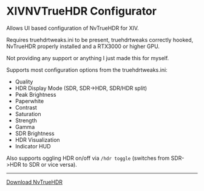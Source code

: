 # XIVNVTrueHDR Configurator

Allows UI based configuration of NvTrueHDR for XIV.

Requires truehdrtweaks.ini to be present, truehdrtweaks correctly hooked, NvTrueHDR properly installed and a RTX3000 or higher GPU.

Not providing any support or anything I just made this for myself.

Supports most configuration options from the truehdrtweaks.ini:
- Quality
- HDR Display Mode (SDR, SDR->HDR, SDR/HDR split)
- Peak Brightness
- Paperwhite
- Contrast
- Saturation
- Strength
- Gamma
- SDR Brightness
- HDR Visualization
- Indicator HUD

Also supports oggling HDR on/off via `/hdr toggle` (switches from SDR->HDR to SDR or vice versa).

---

[Download NvTrueHDR](https://www.nexusmods.com/site/mods/781?tab=description)